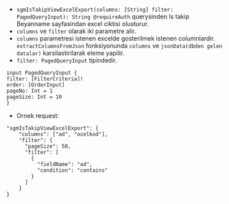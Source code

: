 - `sgmIsTakipViewExcelExport(columns: [String] filter: PagedQueryInput): String @requireAuth` querysinden Is takip Beyanname sayfasindan excel ciktisi olusturur.
- `columns` ve `filter` olarak iki parametre alir.
- `columns` parametresi istenen excelde gosterilmek istenen columnlardir. `extractColumnsFromJson` fonksiyonunda `columns` ve `jsonData(dbden gelen datalar)` karsilastirilarak eleme yapilir.
- `filter: PagedQueryInput` tipindedir. 
```
input PagedQueryInput {
filter: [FilterCriteria]!
order: [OrderInput]
pageNo: Int = 1
pageSize: Int = 10
}
```

- Ornek request:
```
"sgmIsTakipViewExcelExport": {
    "columns": ["ad", "ozelkod"],
    "filter": {
      "pageSize": 50,
      "filter": [
        {
          "fieldName": "ad",
          "condition": "contains"
        }
      ]
    }
}
```